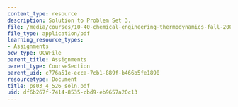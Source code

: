 ```yaml
---
content_type: resource
description: Solution to Problem Set 3.
file: /media/courses/10-40-chemical-engineering-thermodynamics-fall-2003/df6b267f74148535cbd9eb9657a20c13_ps03_4_526_soln.pdf
file_type: application/pdf
learning_resource_types:
- Assignments
ocw_type: OCWFile
parent_title: Assignments
parent_type: CourseSection
parent_uid: c776a51e-ecca-7cb1-889f-b466b5fe1890
resourcetype: Document
title: ps03_4_526_soln.pdf
uid: df6b267f-7414-8535-cbd9-eb9657a20c13
---
```

